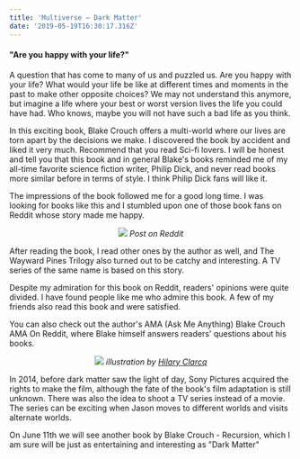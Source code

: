 ```yaml
---
title: 'Multiverse – Dark Matter'
date: '2019-05-19T16:30:17.316Z'
---
```


#### "Are you happy with your life?"

A question that has come to many of us and puzzled us. Are you happy with your life? What would your life be like at different times and moments in the past to make other opposite choices? We may not understand this anymore, but imagine a life where your best or worst version lives the life you could have had. Who knows, maybe you will not have such a bad life as you think.

<!-- read more -->

In this exciting book, Blake Crouch offers a multi-world where our lives are torn apart by the decisions we make. I discovered the book by accident and liked it very much. Recommend that you read Sci-fi lovers. I will be honest and tell you that this book and in general Blake's books reminded me of my all-time favorite science fiction writer, Philip Dick, and never read books more similar before in terms of style. I think Philip Dick fans will like it.

The impressions of the book followed me for a good long time. I was looking for books like this and I stumbled upon one of those book fans on Reddit whose story made me happy.

<p align="center">
  <img src="https://zolianipanda.files.wordpress.com/2019/05/cleanshot-2019-05-09-at-13.55.19402x.png?w=663&h=203&zoom=2" />
  <em>Post on Reddit</em>
</p>

After reading the book, I read other ones by the author as well, and The Wayward Pines Trilogy also turned out to be catchy and interesting. A TV series of the same name is based on this story.

Despite my admiration for this book on Reddit, readers' opinions were quite divided. I have found people like me who admire this book. A few of my friends also read this book and were satisfied.

You can also check out the author's AMA (Ask Me Anything) Blake Crouch AMA On Reddit, where Blake himself answers readers' questions about his books.

<p align="center">
  <img class="rounded-md" src="https://pbs.twimg.com/media/FODxClmVcAYi5wi?format=jpg&name=small" />
  <em>illustration by <a href="https://twitter.com/blakecrouch1/status/1504477293002981381" target="_blank">Hilary Clarcq</a></em>
</p>

In 2014, before dark matter saw the light of day, Sony Pictures acquired the rights to make the film, although the fate of the book's film adaptation is still unknown. There was also the idea to shoot a TV series instead of a movie. The series can be exciting when Jason moves to different worlds and visits alternate worlds.

On June 11th we will see another book by Blake Crouch - Recursion, which I am sure will be just as entertaining and interesting as "Dark Matter"
